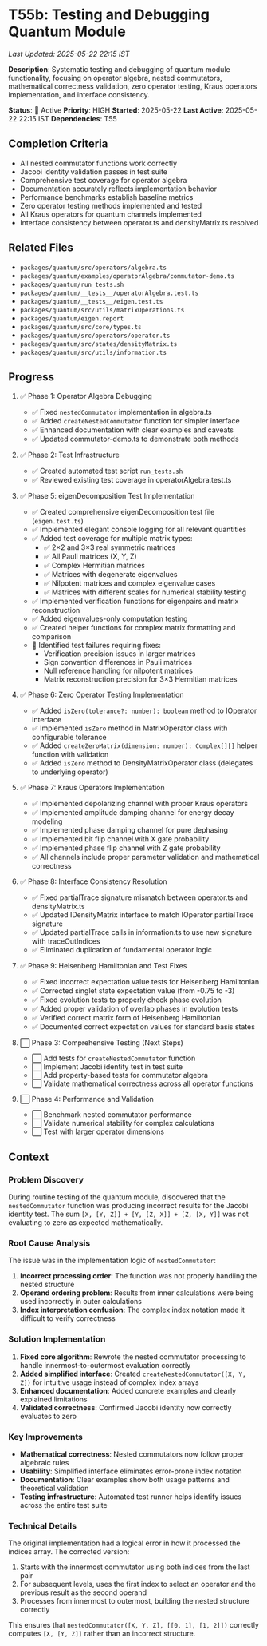 # T55b: Testing and Debugging Quantum Module
*Last Updated: 2025-05-22 22:15 IST*

**Description**: Systematic testing and debugging of quantum module functionality, focusing on operator algebra, nested commutators, mathematical correctness validation, zero operator testing, Kraus operators implementation, and interface consistency.

**Status**: 🔄 Active
**Priority**: HIGH
**Started**: 2025-05-22
**Last Active**: 2025-05-22 22:15 IST
**Dependencies**: T55

## Completion Criteria
- All nested commutator functions work correctly
- Jacobi identity validation passes in test suite
- Comprehensive test coverage for operator algebra
- Documentation accurately reflects implementation behavior
- Performance benchmarks establish baseline metrics
- Zero operator testing methods implemented and tested
- All Kraus operators for quantum channels implemented
- Interface consistency between operator.ts and densityMatrix.ts resolved

## Related Files
- `packages/quantum/src/operators/algebra.ts`
- `packages/quantum/examples/operatorAlgebra/commutator-demo.ts`
- `packages/quantum/run_tests.sh`
- `packages/quantum/__tests__/operatorAlgebra.test.ts`
- `packages/quantum/__tests__/eigen.test.ts`
- `packages/quantum/src/utils/matrixOperations.ts`
- `packages/quantum/eigen.report`
- `packages/quantum/src/core/types.ts`
- `packages/quantum/src/operators/operator.ts`
- `packages/quantum/src/states/densityMatrix.ts`
- `packages/quantum/src/utils/information.ts`

## Progress
1. ✅ Phase 1: Operator Algebra Debugging
   - ✅ Fixed `nestedCommutator` implementation in algebra.ts
   - ✅ Added `createNestedCommutator` function for simpler interface
   - ✅ Enhanced documentation with clear examples and caveats
   - ✅ Updated commutator-demo.ts to demonstrate both methods
2. ✅ Phase 2: Test Infrastructure
   - ✅ Created automated test script `run_tests.sh`
   - ✅ Reviewed existing test coverage in operatorAlgebra.test.ts
3. ✅ Phase 5: eigenDecomposition Test Implementation
   - ✅ Created comprehensive eigenDecomposition test file (`eigen.test.ts`)
   - ✅ Implemented elegant console logging for all relevant quantities
   - ✅ Added test coverage for multiple matrix types:
     - ✅ 2×2 and 3×3 real symmetric matrices
     - ✅ All Pauli matrices (X, Y, Z)
     - ✅ Complex Hermitian matrices
     - ✅ Matrices with degenerate eigenvalues
     - ✅ Nilpotent matrices and complex eigenvalue cases
     - ✅ Matrices with different scales for numerical stability testing
   - ✅ Implemented verification functions for eigenpairs and matrix reconstruction
   - ✅ Added eigenvalues-only computation testing
   - ✅ Created helper functions for complex matrix formatting and comparison
   - 🔄 Identified test failures requiring fixes:
     - Verification precision issues in larger matrices
     - Sign convention differences in Pauli matrices
     - Null reference handling for nilpotent matrices
     - Matrix reconstruction precision for 3×3 Hermitian matrices
4. ✅ Phase 6: Zero Operator Testing Implementation
   - ✅ Added `isZero(tolerance?: number): boolean` method to IOperator interface
   - ✅ Implemented `isZero` method in MatrixOperator class with configurable tolerance
   - ✅ Added `createZeroMatrix(dimension: number): Complex[][]` helper function with validation
   - ✅ Added `isZero` method to DensityMatrixOperator class (delegates to underlying operator)
5. ✅ Phase 7: Kraus Operators Implementation
   - ✅ Implemented depolarizing channel with proper Kraus operators
   - ✅ Implemented amplitude damping channel for energy decay modeling
   - ✅ Implemented phase damping channel for pure dephasing
   - ✅ Implemented bit flip channel with X gate probability
   - ✅ Implemented phase flip channel with Z gate probability
   - ✅ All channels include proper parameter validation and mathematical correctness
6. ✅ Phase 8: Interface Consistency Resolution
   - ✅ Fixed partialTrace signature mismatch between operator.ts and densityMatrix.ts
   - ✅ Updated IDensityMatrix interface to match IOperator partialTrace signature
   - ✅ Updated partialTrace calls in information.ts to use new signature with traceOutIndices
   - ✅ Eliminated duplication of fundamental operator logic
7. ✅ Phase 9: Heisenberg Hamiltonian and Test Fixes
   - ✅ Fixed incorrect expectation value tests for Heisenberg Hamiltonian
   - ✅ Corrected singlet state expectation value (from -0.75 to -3)
   - ✅ Fixed evolution tests to properly check phase evolution
   - ✅ Added proper validation of overlap phases in evolution tests
   - ✅ Verified correct matrix form of Heisenberg Hamiltonian
   - ✅ Documented correct expectation values for standard basis states

8. ⬜ Phase 3: Comprehensive Testing (Next Steps)
   - ⬜ Add tests for `createNestedCommutator` function
   - ⬜ Implement Jacobi identity test in test suite
   - ⬜ Add property-based tests for commutator algebra
   - ⬜ Validate mathematical correctness across all operator functions
8. ⬜ Phase 4: Performance and Validation
   - ⬜ Benchmark nested commutator performance
   - ⬜ Validate numerical stability for complex calculations
   - ⬜ Test with larger operator dimensions

## Context

### Problem Discovery
During routine testing of the quantum module, discovered that the `nestedCommutator` function was producing incorrect results for the Jacobi identity test. The sum `[X, [Y, Z]] + [Y, [Z, X]] + [Z, [X, Y]]` was not evaluating to zero as expected mathematically.

### Root Cause Analysis
The issue was in the implementation logic of `nestedCommutator`:
1. **Incorrect processing order**: The function was not properly handling the nested structure
2. **Operand ordering problem**: Results from inner calculations were being used incorrectly in outer calculations
3. **Index interpretation confusion**: The complex index notation made it difficult to verify correctness

### Solution Implementation
1. **Fixed core algorithm**: Rewrote the nested commutator processing to handle innermost-to-outermost evaluation correctly
2. **Added simplified interface**: Created `createNestedCommutator([X, Y, Z])` for intuitive usage instead of complex index arrays
3. **Enhanced documentation**: Added concrete examples and clearly explained limitations
4. **Validated correctness**: Confirmed Jacobi identity now correctly evaluates to zero

### Key Improvements
- **Mathematical correctness**: Nested commutators now follow proper algebraic rules
- **Usability**: Simplified interface eliminates error-prone index notation
- **Documentation**: Clear examples show both usage patterns and theoretical validation
- **Testing infrastructure**: Automated test runner helps identify issues across the entire test suite

### Technical Details
The original implementation had a logical error in how it processed the indices array. The corrected version:
1. Starts with the innermost commutator using both indices from the last pair
2. For subsequent levels, uses the first index to select an operator and the previous result as the second operand
3. Processes from innermost to outermost, building the nested structure correctly

This ensures that `nestedCommutator([X, Y, Z], [[0, 1], [1, 2]])` correctly computes `[X, [Y, Z]]` rather than an incorrect structure.
